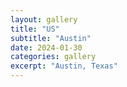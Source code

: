 ```yaml
---
layout: gallery
title: "US"
subtitle: "Austin"
date: 2024-01-30
categories: gallery
excerpt: "Austin, Texas"
---
```

